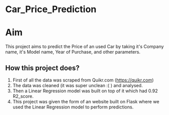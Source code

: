 # Car_Price_Prediction

# Aim
This project aims to predict the Price of an used Car by taking it's Company name, it's Model name, Year of Purchase, and other parameters.

## How this project does?
1. First of all the data was scraped from Quikr.com (https://quikr.com) 
2. The data was cleaned (it was super unclean :( ) and analysed.
3. Then a Linear Regression model was built on top of it which had 0.92 R2_score.
4. This project was given the form of an website built on Flask where we used the Linear Regression model to perform predictions.

